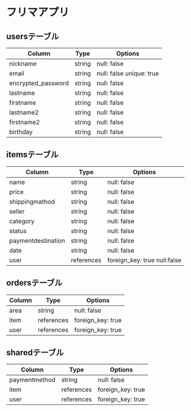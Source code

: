 # フリマアプリ

## usersテーブル

| Column               | Type   | Options                  |
|----------------------|--------|--------------------------|
| nickname             | string | null: false              |
| email                | string | null: false unique: true |
| encrypted_password   | string | null: false              |
| lastname             | string | null: false              |
| firstname            | string | null: false              |
| lastname2            | string | null: false              |
| firstname2           | string | null: false              |
| birthday             | string | null: false              |



## itemsテーブル

| Column             | Type       | Options                      |
|--------------------|------------|------------------------------|
| name               | string     | null: false                  |
| price              | string     | null: false                  |
| shippingmathod     | string     | null: false                  |
| seller             | string     | null: false                  |
| category           | string     | null: false                  |
| status             | string     | null: false                  |
| paymentdestination | string     | null: false                  |
| date               | string     | null: false                  |
| user               | references | foreign_key: true null:false |



## ordersテーブル

| Column      | Type       | Options           |
|-------------|------------|-------------------|
| area        | string     | null: false       |
| item        | references | foreign_key: true |
| user        | references | foreign_key: true |



## sharedテーブル

| Column            | Type       | Options           |
|-------------------|------------|-------------------|
| paymentmethod     | string     | null: false       |
| item              | references | foreign_key: true |
| user              | references | foreign_key: true |
